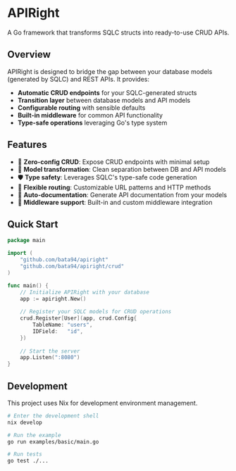 # APIRight

A Go framework that transforms SQLC structs into ready-to-use CRUD APIs.

## Overview

APIRight is designed to bridge the gap between your database models (generated by SQLC) and REST APIs. It provides:

- **Automatic CRUD endpoints** for your SQLC-generated structs
- **Transition layer** between database models and API models
- **Configurable routing** with sensible defaults
- **Built-in middleware** for common API functionality
- **Type-safe operations** leveraging Go's type system

## Features

- 🚀 **Zero-config CRUD**: Expose CRUD endpoints with minimal setup
- 🔄 **Model transformation**: Clean separation between DB and API models
- 🛡️ **Type safety**: Leverages SQLC's type-safe code generation
- 🎯 **Flexible routing**: Customizable URL patterns and HTTP methods
- 📝 **Auto-documentation**: Generate API documentation from your models
- 🔧 **Middleware support**: Built-in and custom middleware integration

## Quick Start

```go
package main

import (
    "github.com/bata94/apiright"
    "github.com/bata94/apiright/crud"
)

func main() {
    // Initialize APIRight with your database
    app := apiright.New()
    
    // Register your SQLC models for CRUD operations
    crud.Register[User](app, crud.Config{
        TableName: "users",
        IDField:   "id",
    })
    
    // Start the server
    app.Listen(":8080")
}
```

## Development

This project uses Nix for development environment management.

```bash
# Enter the development shell
nix develop

# Run the example
go run examples/basic/main.go

# Run tests
go test ./...
```
